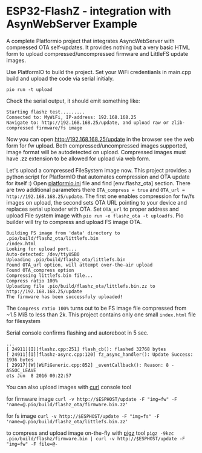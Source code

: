 ESP32-FlashZ - integration with AsynWebServer Example
======

A complete Platformio project that integrates AsyncWebServer with compressed OTA self-updates.
It provides nothing but a very basic HTML form to upload compressed/uncompressed firmware and LittleFS update images.


Use PlatformIO to build the project. Set your WiFi credentianls in main.cpp build and upload the code via serial initialy.

```
pio run -t upload
```

Check the serial output, it should emit something like:
```
Starting flashz test.........
Connected to: MyWiFi, IP-address: 192.168.168.25
Navigate to: http://192.168.168.25/update, and upload raw or zlib-compressed firmware/fs image
```

Now you can open http://192.168.168.25/update in the browser see the web form for fw upload. Both compressed/uncompressed images supported, image format will be autodetected on upload. Compressed images must have .zz extension to be allowed for upload via web form.

Let's upload a compressed FileSystem image now. This project provides a python script for PlatformIO that automates compression and OTA update for itself :)
Open [platformio.ini](platformio.ini) file and find [env:flashz_ota] section. There are two additional parameters there `OTA_compress = true` and `OTA_url = http://192.168.168.25/update`. The first one enables compression for fw/fs images on upload, the second sets OTA URL pointing to your device and replaces serial uploader with OTA. Set `OTA_url` to proper address and upload File system image with `pio run -e flashz_ota -t uploadfs`. Pio builder will try to compress and upload FS image OTA.

```
Building FS image from 'data' directory to .pio/build/flashz_ota/littlefs.bin
/index.html
Looking for upload port...
Auto-detected: /dev/ttyUSB0
Uploading .pio/build/flashz_ota/littlefs.bin
Found OTA_url option, will attempt over-the-air upload
Found OTA_compress option
Compressing littlefs.bin file...
Compress ratio 100%
Uploading file .pio/build/flashz_ota/littlefs.bin.zz to http://192.168.168.25/update 
The firmware has been successfuly uploaded!
```

The `Compress ratio 100%` turns out to be FS image file compressed from ~1.5 MiB to less than 2k. This project contains only one small `index.html` file for filesystem

Serial console confirms flashing and autoreboot in 5 sec.

```
...
[ 24911][I][flashz.cpp:251] flash_cb(): flashed 32768 bytes
[ 24911][I][flashz-async.cpp:120] fz_async_handler(): Update Success: 1936 bytes
[ 29917][W][WiFiGeneric.cpp:852] _eventCallback(): Reason: 8 - ASSOC_LEAVE
ets Jun  8 2016 00:22:57
```

You can also upload images with [curl](https://curl.se/) console tool

for firmware image
`curl -v http://$ESPHOST/update -F "img=fw" -F 'name=@.pio/build/flashz_ota/firmware.bin.zz'`

for fs image
`curl -v http://$ESPHOST/update -F "img=fs" -F 'name=@.pio/build/flashz_ota/littlefs.bin.zz'`

to compress and upload image on-the-fly with [pigz](https://zlib.net/pigz/) tool
`pigz -9kzc .pio/build/flashz/firmware.bin | curl -v http://$ESPHOST/update -F "img=fw" -F file=@-`

